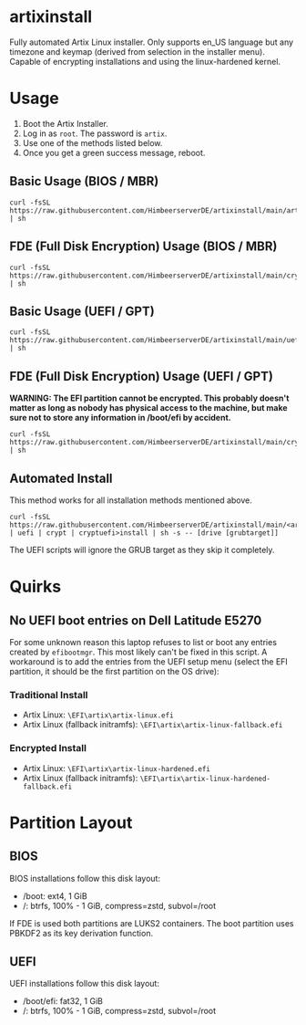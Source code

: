 # artixinstall

Fully automated Artix Linux installer. Only supports en_US language
but any timezone and keymap (derived from selection in the installer menu).
Capable of encrypting installations and using the linux-hardened kernel.

# Usage

1. Boot the Artix Installer.
2. Log in as `root`. The password is `artix`.
3. Use one of the methods listed below.
4. Once you get a green success message, reboot.

## Basic Usage (BIOS / MBR)

```
curl -fsSL https://raw.githubusercontent.com/HimbeerserverDE/artixinstall/main/artixinstall | sh
```

## FDE (Full Disk Encryption) Usage (BIOS / MBR)

```
curl -fsSL https://raw.githubusercontent.com/HimbeerserverDE/artixinstall/main/cryptinstall | sh
```

## Basic Usage (UEFI / GPT)

```
curl -fsSL https://raw.githubusercontent.com/HimbeerserverDE/artixinstall/main/uefiinstall | sh
```

## FDE (Full Disk Encryption) Usage (UEFI / GPT)

**WARNING: The EFI partition cannot be encrypted. This probably doesn't matter
as long as nobody has physical access to the machine, but make sure
not to store any information in /boot/efi by accident.**

```
curl -fsSL https://raw.githubusercontent.com/HimbeerserverDE/artixinstall/main/cryptuefiinstall | sh
```

## Automated Install

This method works for all installation methods mentioned above.

```
curl -fsSL https://raw.githubusercontent.com/HimbeerserverDE/artixinstall/main/<artix | uefi | crypt | cryptuefi>install | sh -s -- [drive [grubtarget]]
```

The UEFI scripts will ignore the GRUB target as they skip it completely.

# Quirks

## No UEFI boot entries on Dell Latitude E5270

For some unknown reason this laptop refuses to list or boot any entries
created by `efibootmgr`. This most likely can't be fixed in this script.
A workaround is to add the entries from the UEFI setup menu
(select the EFI partition, it should be the first partition on the OS drive):

### Traditional Install

* Artix Linux: `\EFI\artix\artix-linux.efi`
* Artix Linux (fallback initramfs): `\EFI\artix\artix-linux-fallback.efi`

### Encrypted Install

* Artix Linux: `\EFI\artix\artix-linux-hardened.efi`
* Artix Linux (fallback initramfs): `\EFI\artix\artix-linux-hardened-fallback.efi`

# Partition Layout

## BIOS

BIOS installations follow this disk layout:

* /boot: ext4, 1 GiB
* /: btrfs, 100% - 1 GiB, compress=zstd, subvol=/root

If FDE is used both partitions are LUKS2 containers. The boot partition uses
PBKDF2 as its key derivation function.

## UEFI

UEFI installations follow this disk layout:

* /boot/efi: fat32, 1 GiB
* /: btrfs, 100% - 1 GiB, compress=zstd, subvol=/root

